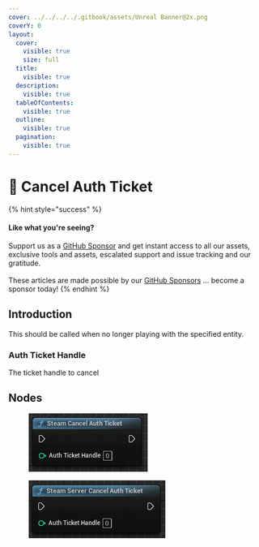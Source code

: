 ```yaml
---
cover: ../../../../.gitbook/assets/Unreal Banner@2x.png
coverY: 0
layout:
  cover:
    visible: true
    size: full
  title:
    visible: true
  description:
    visible: true
  tableOfContents:
    visible: true
  outline:
    visible: true
  pagination:
    visible: true
---
```


# 🔵 Cancel Auth Ticket

{% hint style="success" %}
#### Like what you're seeing?

Support us as a [GitHub Sponsor](../../../../become-a-sponsor/) and get instant access to all our assets, exclusive tools and assets, escalated support and issue tracking and our gratitude.\
\
These articles are made possible by our [GitHub Sponsors](../../../../become-a-sponsor/) ... become a sponsor today!
{% endhint %}

## Introduction

This should be called when no longer playing with the specified entity.

### Auth Ticket Handle

The ticket handle to cancel&#x20;

## Nodes

<figure><img src="../../../../.gitbook/assets/image (20).png" alt=""><figcaption></figcaption></figure>

<figure><img src="../../../../.gitbook/assets/image (269).png" alt=""><figcaption></figcaption></figure>
